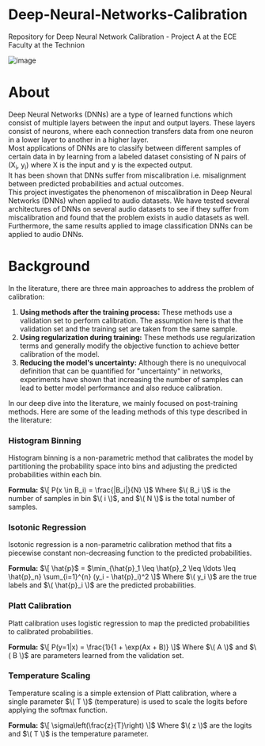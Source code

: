 # Deep-Neural-Networks-Calibration
Repository for Deep Neural Network Calibration - Project A at the ECE Faculty at the Technion

![image](https://github.com/avichayyy/Deep-Neural-Networks-Calibration/assets/129785797/9201769a-802a-4847-8584-aa45a09d2cf6)

# About
Deep Neural Networks (DNNs) are a type of learned functions which consist of multiple layers between the input and output layers. These layers consist of neurons, where each connection transfers data from one neuron in a lower layer to another in a higher layer. <br>
Most applications of DNNs are to classify between different samples of certain data in by learning from a labeled dataset consisting of N pairs of (X<sub>i</sub>, y<sub>i</sub>) where X is the input and y is the expected output. <br>
It has been shown that DNNs suffer from miscalibration i.e. misalignment between predicted probabilities and actual outcomes. <br>
This project investigates the phenomenon of miscalibration in Deep Neural Networks (DNNs) when applied to audio datasets.
We have tested several architectures of DNNs on several audio datasets to see if they suffer from miscalibration and found that the problem exists in audio datasets as well. Furthermore, the same results applied to image classification DNNs can be applied to audio DNNs. <br>

# Background

In the literature, there are three main approaches to address the problem of calibration:
1. **Using methods after the training process:** These methods use a validation set to perform calibration. The assumption here is that the validation set and the training set are taken from the same sample.
2. **Using regularization during training:** These methods use regularization terms and generally modify the objective function to achieve better calibration of the model.
3. **Reducing the model's uncertainty:** Although there is no unequivocal definition that can be quantified for "uncertainty" in networks, experiments have shown that increasing the number of samples can lead to better model performance and also reduce calibration.

In our deep dive into the literature, we mainly focused on post-training methods. Here are some of the leading methods of this type described in the literature:

### Histogram Binning

Histogram binning is a non-parametric method that calibrates the model by partitioning the probability space into bins and adjusting the predicted probabilities within each bin.

**Formula:**
$\[ P(x \in B_i) = \frac{|B_i|}{N} \]$
Where $\( B_i \)$ is the number of samples in bin $\( i \)$, and $\( N \)$ is the total number of samples.

### Isotonic Regression

Isotonic regression is a non-parametric calibration method that fits a piecewise constant non-decreasing function to the predicted probabilities.

**Formula:**
$\[ \hat{p}$ = $\min_{\hat{p}_1 \leq \hat{p}_2 \leq \ldots \leq \hat{p}_n} \sum_{i=1}^{n} (y_i - \hat{p}_i)^2 \]$
Where $\( y_i \)$ are the true labels and $\( \hat{p}_i \)$ are the predicted probabilities.

### Platt Calibration

Platt calibration uses logistic regression to map the predicted probabilities to calibrated probabilities.

**Formula:**
$\[ P(y=1|x) = \frac{1}{1 + \exp(Ax + B)} \]$
Where $\( A \)$ and $\( B \)$ are parameters learned from the validation set.

### Temperature Scaling

Temperature scaling is a simple extension of Platt calibration, where a single parameter $\( T \)$ (temperature) is used to scale the logits before applying the softmax function.

**Formula:**
$\[ \sigma\left(\frac{z}{T}\right) \]$
Where $\( z \)$ are the logits and $\( T \)$ is the temperature parameter.
